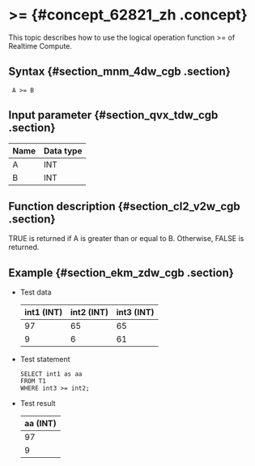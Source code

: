 # \>= {#concept_62821_zh .concept}

This topic describes how to use the logical operation function \>= of Realtime Compute.

## Syntax {#section_mnm_4dw_cgb .section}

```language-sql
 A >= B

```

## Input parameter {#section_qvx_tdw_cgb .section}

|Name|Data type|
|----|---------|
|A|INT|
|B|INT|

## Function description {#section_cl2_v2w_cgb .section}

TRUE is returned if A is greater than or equal to B. Otherwise, FALSE is returned.

## Example {#section_ekm_zdw_cgb .section}

-   Test data

    |int1 \(INT\)|int2 \(INT\)|int3 \(INT\)|
    |------------|------------|------------|
    |97|65|65|
    |9|6|61|

-   Test statement

    ```
    SELECT int1 as aa
    FROM T1
    WHERE int3 >= int2;
    ```

-   Test result

    |aa \(INT\)|
    |----------|
    |97|
    |9|


